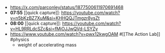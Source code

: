 - https://x.com/parconley/status/1877500611970691468
- **07:55** [[quick capture]]: https://youtube.com/watch?v=n5bKzBZ7XuM&si=KHHQQJTmgzr8ysZt
- **08:00** [[quick capture]]: https://youtube.com/watch?v=HL9RRLdcSZc&si=fMjOJJwQVd-LSYZy
- https://www.youtube.com/watch?v=pwx12kwgOAM #[[The Action Lab]] #physics
	- weight of accelerating mass